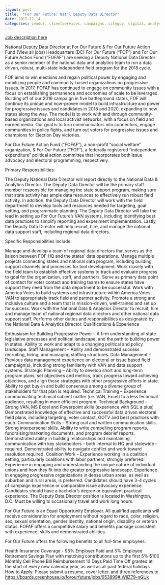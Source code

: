 ```yaml
---
layout: post
title:  "For Our Future: Nat'l Deputy Data Director"
date: 2017-12-14
categories: vendor, clientservices, campaigns, citygov, digital, analyst, nonprofit, datamanagement, tech, executive, intern, IT
---
```


[Job description here](https://boards.greenhouse.io/forourfuture/jobs/953899#.WjGN3LQ-fOS)

National Deputy Data Director
at For Our Future & For Our Future Action Fund (View all jobs)
Headquarters (DC)
For Our Future (“FOF”) and For Our Future Action Fund (“FOFAF”) are seeking a Deputy National Data Director as a senior member of the national data and analytics team to run a data driven, robust, multi-state independent field program for the 2018 cycle.  

FOF aims to win elections and regain political power by engaging and mobilizing people and community-based organizations on progressive issues. In 2017, FOFAF has continued to engage on community issues with a focus on establishing permanence and economies of scale to be leveraged. Building off of our 2016 campaign in five battleground states, FOF will continue its unique and now-proven model to build infrastructure and power for progressive issues and candidates in 2018 and 2020, expanding to new states along the way. The model is to work with and through community-based organizations and local activist networks, with a focus on field and earned media. Our goal is to turn communicators into connectors, engage communities in policy fights, and turn out voters for progressive issues and champions for Election Day victories.

For Our Future Action Fund (“FOFAF”), a non-profit “social welfare” organization, & For Our Future (“FOF”), a federally registered “independent expenditure” political action committee that incorporates both issue advocacy and electoral programming, respectively.

Primary Responsibilities:

The Deputy National Data Director will report directly to the National Data & Analytics Director. The Deputy Data Director will be the primary staff member responsible for managing the state support program, making sure that state activity has ample data resources to effectively run robust field activity. In addition, the Deputy Data Director will work with the field department to develop tools and resources needed for targeting, goal setting, and programmatic planning. The Deputy Data Director will take the lead in setting up For Our Future’s VAN systems, including identifying best data practices to simplify reporting and experiment implementation. Lastly, the Deputy Data Director will help recruit, hire, and manage the national data support staff, including regional data directors.  

Specific Responsibilities Include:

Manage and develop a team of regional data directors that serves as the liaison between FOF HQ and the states’ data operations.
Manage multiple projects connecting states and national data program, including building support channels and processes for tool development.
Work closely with the field team to establish effective systems to track and evaluate progress to goal for the organization, staff, and partners.
Serve as primary data point of contact for voter contact and training teams to ensure states have support they need from the data department to be successful.
Work with America Votes to build systems and infrastructure within America Votes VAN to appropriately track field and partner activity.
Promote a strong and inclusive culture and a team that is mission-driven, well-trained and set up for success.
Work with the National Data & Analytics Director to recruit, hire and manage team of national regional data directors and other national data support staff.
Performs other duties and responsibilities as designated by the National Data & Analytics Director.
Qualifications & Experience

Enthusiasm for Building Progressive Power – A firm understanding of state legislative processes and political landscape, and the path to building power in states. Ability to work and adapt to a changing political and policy landscape.
Staff Management – Ability and demonstrated success recruiting, hiring, and managing staffing structures.
Data Management – Previous data management experience on electoral or issue based field campaign(s), including strong familiarity with VAN and data support systems.
Strategic Planning – Ability to develop short and long-term program plans, set objectives and metrics, track progress toward achieving objectives, and align those strategies with other progressive efforts in state. Ability to get buy-in and build consensus among a diverse group of stakeholders for that plan is required.
Technical Training – Experience communicating technical subject matter (i.e. VAN, Excel) to a less technical audience, resulting in more efficient program.
Technical Background – Strong VAN, MS Excel and Powerpoint skills (experience with SQL a plus)
Demonstrated knowledge of effective and successful data driven electoral field plans, including targeting, voter contact, GOTV and best practices with each.
Communication Skills – Strong oral and written communication skills. Strong interpersonal skills. Ability to write compelling program reports, fundraising/marketing documents, and program debrief reports. Demonstrated ability in building relationships and maintaining communication with key stakeholders – both internal to HQ and statewide – required. Demonstrated ability to navigate conflict and work toward resolution required.
Coalition Work – Experience working in a coalition setting, particularly coalitions with labor partners, strongly preferred. Experience in engaging and understanding the unique nature of individual unions and how they fit into the greater progressive landscape. Experience in engaging progressive organizations in dense urban areas, as well as suburban and rural areas, is preferred.
Candidates should have 3-4 cycles of campaign experience or comparable issue advocacy experience.
Candidates should have a bachelor’s degree or equivalent practical experience.
The Deputy Data Director position is located in Washington, D.C. Must be willing to occasionally travel and work long hours.

For Our Future is an Equal Opportunity Employer. All qualified applicants will receive consideration for employment without regard to race, color, religion, sex, sexual orientation, gender identity, national origin, disability or veteran status. FOFAF offers a competitive salary and benefits package consistent with experience, skills and demonstrated abilities.

For Our Future offers the following benefits to all full-time employees:

Health Insurance Coverage - 95% Employer Paid and 5% Employee
Retirement Savings Plan with matching contributions up to the first 5%
$100 Monthly Cell Phone Bill Reimbursement
10 Days Paid Time Off granted at the start of every new calendar year, as well as all paid federal holidays
How to Apply: Please submit a resume, cover letter, and three references to https://boards.greenhouse.io/forourfuture/jobs/953899#.WilZ79-nGUk
